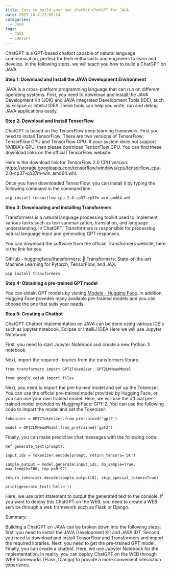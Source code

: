 ```yaml
---
title: Easy to build your own chatbot ChatGPT for JAVA
date: 2023-10-4 22:05:24
categories:
  - JAVA
tags:
  - JAVA
  - CHATGPT
---
```


ChatGPT is a GPT-based chatbot capable of natural language communication, perfect for tech enthusiasts and engineers to learn and develop. In the following steps, we will teach you how to build a ChatGPT on JAVA.

**Step 1: Download and Install the JAVA Development Environment**

JAVA is a cross-platform programming language that can run on different operating systems. First, you need to download and install the JAVA Development Kit (JDK) and JAVA Integrated Development Tools (IDE), such as Eclipse or IntelliJ IDEA.These tools can help you write, run and debug JAVA applications easily.

**Step 2: Download and Install TensorFlow**

ChatGPT is based on the TensorFlow deep learning framework. First you need to install TensorFlow. There are two versions of TensorFlow: TensorFlow CPU and TensorFlow GPU. If your system does not support NVIDIA's GPU, then please download TensorFlow CPU. You can find these download links on the official TensorFlow website. 

Here is the download link for TensorFlow 2.0 CPU version: https://storage.googleapis.com/tensorflow/windows/cpu/tensorflow_cpu- 2.0-cp37-cp37m-win_amd64.whl.

Once you have downloaded TensorFlow, you can install it by typing the following command in the command line:

```
pip install tensorflow_cpu-2.0-cp37-cp37m-win_amd64.whl
```

**Step 3: Downloading and installing Transformers**

 Transformers is a natural language processing toolkit used to implement various tasks such as text summarization, translation, and language understanding. In ChatGPT, Transformers is responsible for processing natural language input and generating GPT responses.

You can download the software from the official Transformers website, here is the link for you: 

GitHub - huggingface/transformers: 🤗 Transformers: State-of-the-art Machine Learning for Pytorch, TensorFlow, and JAX.

```
pip install transformers
```

**Step 4: Obtaining a pre-trained GPT model**

 You can obtain GPT models by visiting [Models - Hugging Face](https://huggingface.co/transformers/pretrained_models.html). In addition, Hugging Face provides many available pre-trained models and you can choose the one that suits your needs.

**Step 5: Creating a Chatbot**

 ChatGPT Chatbot implementation on JAVA can be done using various IDE's such as jupyter notebook, Eclipse or IntelliJ IDEA.Here we will use Jupyter Notebook.

First, you need to start Jupyter Notebook and create a new Python 3 notebook.

Next, import the required libraries from the transformers library:

```
from transformers import GPT2Tokenizer, GPT2LMHeadModel
 
from google.colab import files
```

Next, you need to import the pre-trained model and set up the Tokenizer. You can use the official pre-trained model provided by Hugging Face, or you can use your own trained model. Here, we will use the official pre-trained model provided by Hugging Face: GPT-2. You can use the following code to import the model and set the Tokenizer:

```
tokenizer = GPT2Tokenizer.from_pretrained('gpt2')
 
model = GPT2LMHeadModel.from_pretrained('gpt2')
```

Finally, you can make predictive chat messages with the following code:

```
def generate_text(prompt):
 
input_ids = tokenizer.encode(prompt, return_tensors='pt')
 
sample_output = model.generate(input_ids, do_sample=True, max_length=100, top_p=0.92)
 
return tokenizer.decode(sample_output[0], skip_special_tokens=True)
 
print(generate_text('hello'))
```

Here, we use print statement to output the generated text to the console. If you want to deploy this ChatGPT on the WEB, you need to create a WEB service through a web framework such as Flask or Django.

Summary:

Building a ChatGPT on JAVA can be broken down into the following steps: first, you need to install the JAVA Development Kit and JAVA IDT. Second, you need to download and install TensorFlow and Transformers and import the required libraries. Next, you need to get the pre-trained GPT model. Finally, you can create a chatbot. Here, we use Jupyter Notebook for the implementation. In reality, you can deploy ChatGPT on the WEB through WEB frameworks (Flask, Django) to provide a more convenient interaction experience.
